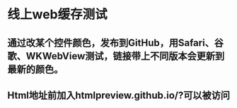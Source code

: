 # 线上web缓存测试

 ## 通过改某个控件颜色，发布到GitHub，用Safari、谷歌、WKWebView测试，链接带上不同版本会更新到最新的颜色。

 ## Html地址前加入htmlpreview.github.io/?可以被访问
